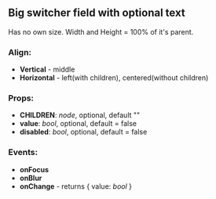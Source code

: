## **Big switcher field with optional text**

Has no own size. Width and Height = 100% of it's parent.

### Align:
* **Vertical** - middle
* **Horizontal** - left(with children), centered(without children)

### Props:
* **CHILDREN**: _node_, optional, default ""
* **value**: _bool_, optional, default = false
* **disabled**: _bool_, optional, default = false

### Events:
* **onFocus**
* **onBlur**
* **onChange** - returns { value: _bool_ }
